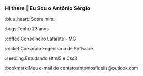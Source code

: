 ### Hi there 👋Eu Sou o Antônio Sérgio

<p>:blue_heart: Sobre mim: </p>
<p>:hugs:Tenho 23 anos</p>
<p>:coffee:Conselheiro Lafaiete - MG</p>
<p>:rocket:Cursando Engenharia de Software</p>
<p>:seedling:Estudando Html5 e Css3</p>
<p>:bookmark:Meu e-mail de contato:antoniosfidelis@outlook.com</p>
